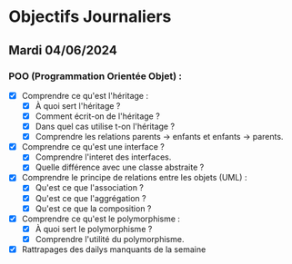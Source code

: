 # Objectifs Journaliers

## Mardi 04/06/2024

### POO (Programmation Orientée Objet) :

- [x] Comprendre ce qu'est l'héritage :
  - [x] À quoi sert l'héritage ?
  - [x] Comment écrit-on de l'héritage ?
  - [x] Dans quel cas utilise t-on l'héritage ?
  - [x] Comprendre les relations parents -> enfants et enfants -> parents.
- [x] Comprendre ce qu'est une interface ? <!--Une interface définit un ensemble de méthodes sans leurs implémentations-->
  - [x] Comprendre l'interet des interfaces. <!--elle permert de definir un 'contrat' pour l'objet-->
  - [x] Quelle différence avec une classe abstraite ?<!--une classe abstraite non pas de methode concrette-->
- [x] Comprendre le principe de relations entre les objets (UML) :
  - [x] Qu'est ce que l'association ?
  - [x] Qu'est ce que l'aggrégation ?
  - [x] Qu'est ce que la composition ?
- [x] Comprendre ce qu'est le polymorphisme :<!--method qui change de forme selon le context-->
  - [x] À quoi sert le polymorphisme ?
  - [x] Comprendre l'utilité du polymorphisme.
- [x] Rattrapages des dailys manquants de la semaine